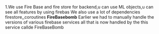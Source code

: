 1.We use Fire Base and fire store for backend,u can use ML objects,u can see all features by using firebas
We also use a lot of dependencies firestore,,coroutines
**FireBasebomb** Earlier we had to manually handle the versions of various firebase services all that is now handled by the this service callde FireBaseBomb